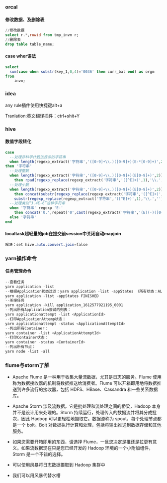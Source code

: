 ### orcal

#### 修改数据、及删除表

```sql
//修改数据
select r.*,rowid from tmp_invm r;
//删除表
drop table table_name;
```

#### case wher语法

```sql
select 
  sum(case when substr(key_1,0,4)='0036' then curr_bal end) as orgm
from 
    invm;
```

### idea

any rule插件使用快捷键alt+a

Tranlation:英文翻译插件：ctrl+shit+Y

### hive

#### 数值字段转化

```sql
case
  --处理非科学计数法表示的字符串
  when length(regexp_extract('字符串','([0-9]+\\.)([0-9]+)(E-*[0-9]+)',2))=0
then '字符串'
  --处理整数
  when length(regexp_extract('字符串','([0-9]+\\.)([0-9]+)(E[0-9]+)',2))<=cast(regexp_extract('字符串','(E)([0-9]+)',2) as int)
    then rpad(regexp_replace(regexp_extract('字符串','([^E]+)',1),'\\.',''),cast(regexp_extract('字符串','(E)([0-9]+)',2) as int)+1,'0')
  --处理小数
  when length(regexp_extract('字符串','([0-9]+\\.)([0-9]+)(E[0-9]+)',2))>cast(regexp_extract('字符串','(E)([0-9]+)',2) as int)
    then concat(substr(regexp_replace(regexp_extract('字符串','([^E]+)',1),'\\.',''),1,cast(regexp_extract('字符串','(E)([0-9]+)',2) as int)+1),'\.',
    substr(regexp_replace(regexp_extract('字符串','([^E]+)',1),'\\.',''),cast(regexp_extract('字符串','(E)([0-9]+)',2) as int)+2))
  --处理类似“3.4E-6”这种字符串
  when '字符串' regexp 'E-'
    then concat('0.',repeat('0',cast(regexp_extract('字符串','(E)(-)([0-9]+)',3) as int)-1),regexp_replace(regexp_extract('字符串','(.+)(E)',1),'\\.',''))
  else '字符串'
end
```

#### localtask超轻量的job在提交前session中关闭自动mapjoin

```powershell
解决：set hive.auto.convert.join=false
```

### yarn操作命令

#### 任务管理命令

```powershell
--查看任务
yarn application -list
--根据Application状态过滤：yarn application -list -appStates （所有状态：ALL、NEW、NEW_SAVING、SUBMITTED、ACCEPTED、RUNNING、FINISHED、FAILED、KILLED）\
yarn application -list -appStates FINISHED
--杀掉任务
yarn application -kill application_1612577921195_0001
--列出所有Application尝试的列表：
yarn applicationattempt -list <ApplicationId>
--打印ApplicationAttemp状态：
yarn applicationattempt -status <ApplicationAttemptId>
--列出所有Container：
yarn container -list <ApplicationAttemptId>
--打印Container状态：    
yarn container -status <ContainerId>
--列出所有节点：
yarn node -list -all
```

### flume与storm了解

- Apache Flume 是一种用于收集大量流数据，尤其是日志的服务。Flume 使用称为数据接收器的机制将数据推送给消费者。Flume 可以开箱即用地将数据推送到许多流行的接收器，包括 HDFS、HBase、Cassandra 和一些关系数据库。
- Apache Storm 涉及流数据。它是批处理和流处理之间的桥梁，Hadoop 本身并不是设计用来处理的。Storm 持续运行，处理传入的数据流并将其分成批次，因此 Hadoop 可以更轻松地摄取它。数据源称为 spout，每个处理节点都是一个 bolt。Bolt 对数据执行计算和处理，包括将输出推送到数据存储和其他服务。
- 如果您需要开箱即用的东西，请选择 Flume，一旦您决定是推还是拉更有意义。如果流数据现在只是您已经开发的 Hadoop 环境的一个小附加组件，Storm 是一个不错的选择。

- 可以使用风暴将日志数据摄取到 Hadoop 集群中
- 我们可以用风暴代替水槽

​        
​        
​        
​        
​        
​        
​        
​        
​        
​    
